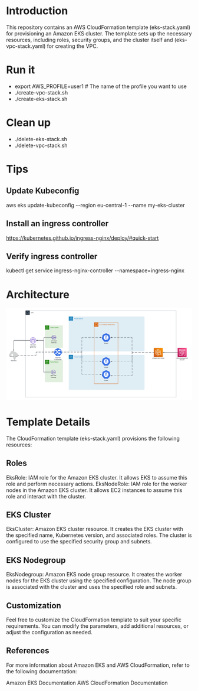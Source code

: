# Introduction

This repository contains an AWS CloudFormation template (eks-stack.yaml) for provisioning an Amazon EKS cluster. The template sets up the necessary resources, including roles, security groups, and the cluster itself and (eks-vpc-stack.yaml) for creating the VPC.

# Run it
- export AWS_PROFILE=user1 # The name of the profile you want to use
- ./create-vpc-stack.sh
- ./create-eks-stack.sh

# Clean up
- ./delete-eks-stack.sh
- ./delete-vpc-stack.sh

# Tips

## Update Kubeconfig
aws eks update-kubeconfig --region eu-central-1 --name my-eks-cluster

## Install an ingress controller
https://kubernetes.github.io/ingress-nginx/deploy/#quick-start

## Verify ingress controller
kubectl get service ingress-nginx-controller --namespace=ingress-nginx

# Architecture
![Architecture](./Images/EKS.png)

# Template Details
The CloudFormation template (eks-stack.yaml) provisions the following resources:

## Roles
EksRole: IAM role for the Amazon EKS cluster. It allows EKS to assume this role and perform necessary actions.
EksNodeRole: IAM role for the worker nodes in the Amazon EKS cluster. It allows EC2 instances to assume this role and interact with the cluster.
## EKS Cluster
EksCluster: Amazon EKS cluster resource. It creates the EKS cluster with the specified name, Kubernetes version, and associated roles. The cluster is configured to use the specified security group and subnets.
## EKS Nodegroup
EksNodegroup: Amazon EKS node group resource. It creates the worker nodes for the EKS cluster using the specified configuration. The node group is associated with the cluster and uses the specified role and subnets.
## Customization
Feel free to customize the CloudFormation template to suit your specific requirements. You can modify the parameters, add additional resources, or adjust the configuration as needed.

## References
For more information about Amazon EKS and AWS CloudFormation, refer to the following documentation:

Amazon EKS Documentation
AWS CloudFormation Documentation